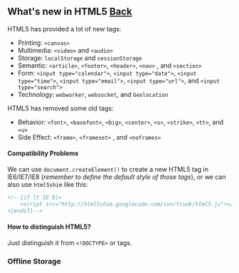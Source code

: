 ## What's new in HTML5 [Back](./qa.md)

HTML5 has provided a lot of new tags:

- Printing: `<canvas>`
- Multimedia: `<video>` and `<audio>`
- Storage: `localStorage` and `sessionStorage`
- Semantic: `<article>`, `<footer>`, `<header>`, `<nav>` , and `<section>`
- Form: `<input type="calendar">`, `<input type="date">`, `<input type="time">`, `<input type="email">`, `<input type="url">`, and `<input type="search">`
- Technology: `webworker`, `websocket`, and `Geolocation`

HTML5 has removed some old tags:

- Behavior: `<font>`, `<basefont>`, `<big>`, `<center>`, `<s>`, `<strike>`, `<tt>`, and `<u>`
- Side Effect: `<frame>`, `<frameset>` , and `<noframes>`

#### Compatibility Problems

We can use `document.createElement()` to create a new HTML5 tag in IE6/IE7/IE8 (*remember to define the default style of those tags*), or we can also use `html5shim` like this:

```html
<!--[if lt IE 9]>
    <script src="http://html5shim.googlecode.com/svn/trunk/html5.js"></script>
<[endif]-->
```

#### How to distinguish HTML5?

Just distinguish it from `<!DOCTYPE>` or tags.

### Offline Storage

